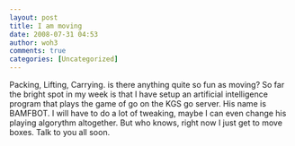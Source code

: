 ```yaml
---
layout: post
title: I am moving
date: 2008-07-31 04:53
author: woh3
comments: true
categories: [Uncategorized]
---
```

Packing, Lifting, Carrying. is there anything quite so fun as moving? So far the bright spot in my week is that I have setup an artificial intelligence program that plays the game of go on the KGS go server. His name is BAMFBOT. I will have to do a lot of tweaking, maybe I can even change his playing algorythm altogether. But who knows, right now I just get to move boxes. Talk to you all soon.
